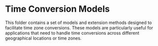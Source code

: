 # Time Conversion Models
This folder contains a set of models and extension methods designed to facilitate time zone conversions. These models are particularly useful for applications that need to handle time conversions across different geographical locations or time zones.

